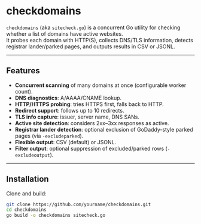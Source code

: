 # checkdomains

`checkdomains` (aka `sitecheck.go`) is a concurrent Go utility for checking whether a list of domains have active websites.  
It probes each domain with HTTP(S), collects DNS/TLS information, detects registrar lander/parked pages, and outputs results in CSV or JSONL.

---

## Features

- **Concurrent scanning** of many domains at once (configurable worker count).
- **DNS diagnostics**: A/AAAA/CNAME lookup.
- **HTTP/HTTPS probing**: tries HTTPS first, falls back to HTTP.
- **Redirect support**: follows up to 10 redirects.
- **TLS info capture**: issuer, server name, DNS SANs.
- **Active site detection**: considers 2xx–3xx responses as active.
- **Registrar lander detection**: optional exclusion of GoDaddy-style parked pages (via `-excludeparked`).
- **Flexible output**: CSV (default) or JSONL.
- **Filter output**: optional suppression of excluded/parked rows (`-excludeoutput`).

---

## Installation

Clone and build:

```bash
git clone https://github.com/yourname/checkdomains.git
cd checkdomains
go build -o checkdomains sitecheck.go
